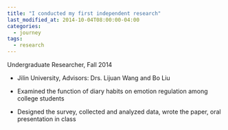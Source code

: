 ```yaml
---
title: "I conducted my first independent research"
last_modified_at: 2014-10-04T08:00:00-04:00
categories:
  - journey
tags:
  - research
---
```


Undergraduate Researcher, Fall 2014
- Jilin University, Advisors: Drs. Lijuan Wang and Bo Liu

- Examined the function of diary habits on emotion regulation among college students
- Designed the survey, collected and analyzed data, wrote the paper, oral presentation in class